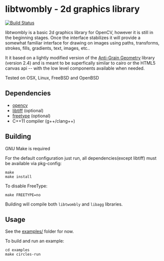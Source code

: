 # libtwombly - 2d graphics library

[![Build Status](https://travis-ci.org/zshipko/libtwombly.svg?branch=master)](https://travis-ci.org/zshipko/libtwombly)

libtwombly is a basic 2d graphics library for OpenCV, however it is still in the beginning stages. Once the interface stabilizes it will provide a somewhat familiar interface for drawing on images using paths, transforms, strokes, fills, gradients, text, images,  etc..

It it based on a lightly modified version of the [Anti-Grain Geometry](http://www.antigrain.com/) library (version 2.4) and is meant to be superfically similar to cairo or the HTML5 canvas api -- with the low level components available when needed.

Tested on OSX, Linux, FreeBSD and OpenBSD

## Dependencies

- [opencv](https://www.opencv.org/)
- [libtiff](http://www.remotesensing.org/libtiff/) (optional)
- [freetype](http://www.freetype.org/) (optional)
- C++11 compiler (g++/clang++)

## Building
GNU Make is required

For the default configuration just run, all dependencies(except libtiff) must be available via pkg-config:

	make
	make install

To disable FreeType:

    make FREETYPE=no

Building will compile both `libtwombly` and `libagg` libraries.

## Usage

See the [examples/](https://github.com/zshipko/libtwombly/tree/master/examples) folder for now.

To build and run an example:

    cd examples
    make circles-run


